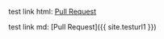 
test link html: <a href = "{{ site.testurl1 }}">Pull Request</a>   

test link md: [Pull Request]({{ site.testurl1 }})
